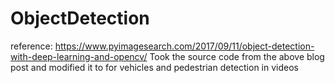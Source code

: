 # ObjectDetection
reference: https://www.pyimagesearch.com/2017/09/11/object-detection-with-deep-learning-and-opencv/
Took the source code from the above blog post and modified it to for vehicles and pedestrian detection in videos
